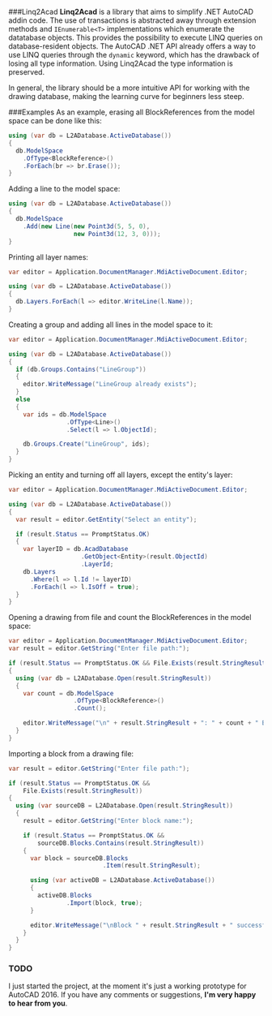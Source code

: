 ###Linq2Acad
**Linq2Acad** is a library that aims to simplify .NET AutoCAD addin code. The use of transactions is abstracted away through extension methods and ```IEnumerable<T>``` implementations which enumerate the datatabase objects. This provides the possibility to execute LINQ queries on database-resident objects. The AutoCAD .NET API already offers a way to use LINQ queries through the ```dynamic``` keyword, which has the drawback of losing all type information. Using Linq2Acad the type information is preserved.

In general, the library should be a more intuitive API for working with the drawing database, making the learning curve for beginners less steep.

###Examples
As an example, erasing all BlockReferences from the model space can be done like this:

```c#
using (var db = L2ADatabase.ActiveDatabase())
{
  db.ModelSpace
    .OfType<BlockReference>()
    .ForEach(br => br.Erase());
}
```

Adding a line to the model space:

```c#
using (var db = L2ADatabase.ActiveDatabase())
{
  db.ModelSpace
    .Add(new Line(new Point3d(5, 5, 0),
                  new Point3d(12, 3, 0)));
}
```

Printing all layer names:

```c#
var editor = Application.DocumentManager.MdiActiveDocument.Editor;

using (var db = L2ADatabase.ActiveDatabase())
{
  db.Layers.ForEach(l => editor.WriteLine(l.Name));
}
```

Creating a group and adding all lines in the model space to it:

```c#
var editor = Application.DocumentManager.MdiActiveDocument.Editor;

using (var db = L2ADatabase.ActiveDatabase())
{
  if (db.Groups.Contains("LineGroup"))
  {
    editor.WriteMessage("LineGroup already exists");
  }
  else
  {
    var ids = db.ModelSpace
                .OfType<Line>()
                .Select(l => l.ObjectId);

    db.Groups.Create("LineGroup", ids);
  }
}
```

Picking an entity and turning off all layers, except the entity's layer:

```c#
var editor = Application.DocumentManager.MdiActiveDocument.Editor;

using (var db = L2ADatabase.ActiveDatabase())
{
  var result = editor.GetEntity("Select an entity");

  if (result.Status == PromptStatus.OK)
  {
    var layerID = db.AcadDatabase
                    .GetObject<Entity>(result.ObjectId)
                    .LayerId;
    db.Layers
      .Where(l => l.Id != layerID)
      .ForEach(l => l.IsOff = true);
  }
}
```

Opening a drawing from file and count the BlockReferences in the model space:

```c#
var editor = Application.DocumentManager.MdiActiveDocument.Editor;
var result = editor.GetString("Enter file path:");

if (result.Status == PromptStatus.OK && File.Exists(result.StringResult))
{
  using (var db = L2ADatabase.Open(result.StringResult))
  {
    var count = db.ModelSpace
                  .OfType<BlockReference>()
                  .Count();

    editor.WriteMessage("\n" + result.StringResult + ": " + count + " BlockReferences");
  }
}
```

Importing a block from a drawing file:

```c#
var result = editor.GetString("Enter file path:");

if (result.Status == PromptStatus.OK &&
    File.Exists(result.StringResult))
{
  using (var sourceDB = L2ADatabase.Open(result.StringResult))
  {
    result = editor.GetString("Enter block name:");

    if (result.Status == PromptStatus.OK &&
        sourceDB.Blocks.Contains(result.StringResult))
    {
      var block = sourceDB.Blocks
                          .Item(result.StringResult);

      using (var activeDB = L2ADatabase.ActiveDatabase())
      {
        activeDB.Blocks
                .Import(block, true);
      }

      editor.WriteMessage("\nBlock " + result.StringResult + " successfully imported");
    }
  }
}
```

### TODO
I just started the project, at the moment it's just a working prototype for AutoCAD 2016. If you have any comments or suggestions, **I'm very happy to hear from you**.
